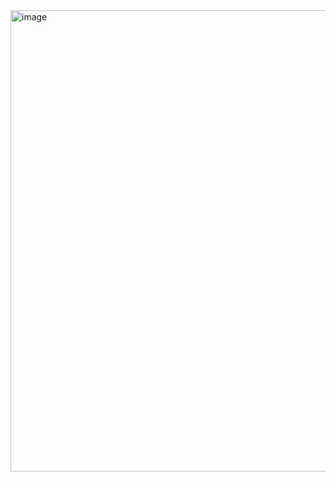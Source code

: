 <img width="735" height="738" alt="image" src="https://github.com/user-attachments/assets/1bb4d75c-6558-47c3-9114-f4d913cb9237" />


